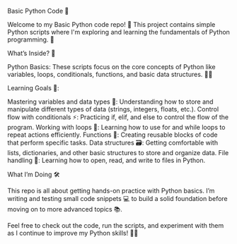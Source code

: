 Basic Python Code 🐍

Welcome to my Basic Python code repo! 🎉 This project contains simple Python scripts where I'm exploring and learning the fundamentals of Python programming. 🌟

What’s Inside? 📂

Python Basics: These scripts focus on the core concepts of Python like variables, loops, conditionals, functions, and basic data structures. 🧑‍💻

Learning Goals 🎯:

Mastering variables and data types 🔑: Understanding how to store and manipulate different types of data (strings, integers, floats, etc.).
Control flow with conditionals ⚡: Practicing if, elif, and else to control the flow of the program.
Working with loops 🔄: Learning how to use for and while loops to repeat actions efficiently.
Functions 🔧: Creating reusable blocks of code that perform specific tasks.
Data structures 🗃️: Getting comfortable with lists, dictionaries, and other basic structures to store and organize data.
File handling 📂: Learning how to open, read, and write to files in Python.

What I’m Doing 🛠️

This repo is all about getting hands-on practice with Python basics. I’m writing and testing small code snippets 💻 to build a solid foundation before moving on to more advanced topics 📚.

Feel free to check out the code, run the scripts, and experiment with them as I continue to improve my Python skills! 🚀😊
